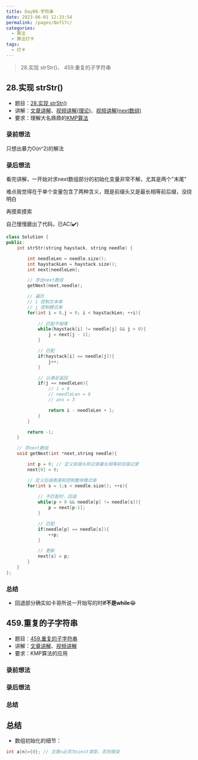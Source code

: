 ```yaml
---
title: Day08-字符串
date: 2023-06-01 12:33:54
permalink: /pages/8ef17c/
categories:
  - 算法
  - 算法打卡
tags:
  - 打卡
---
```


> 28.实现 strStr()、 459.重复的子字符串

<!-- more -->



## 28.实现 strStr()

- 题目：[28.实现 strStr()](https://leetcode.cn/problems/find-the-index-of-the-first-occurrence-in-a-string/)
- 讲解：[文章讲解](https://programmercarl.com/0028.%E5%AE%9E%E7%8E%B0strStr.html)、[视频讲解(理论)](https://www.bilibili.com/video/BV1PD4y1o7nd/)、[视频讲解(next数组)](https://www.bilibili.com/video/BV1M5411j7Xx)
- 要求：理解大名鼎鼎的[KMP算法](https://zhuhr-57.github.io/blog/pages/d1dc4a/)



### 录前想法

只想出暴力O(n^2)的解法



### 录后想法

看完讲解，一开始对求next数组部分的初始化变量非常不解，尤其是两个"末尾"

难点我觉得在于单个变量包含了两种含义，既是前缀头又是最长相等前后缀，没绕明白

再摸索摸索

自己慢慢磨出了代码，已AC(:heavy_check_mark:)

```cpp
class Solution {
public:
    int strStr(string haystack, string needle) {

        int needleLen = needle.size();
        int haystackLen = haystack.size();
        int next[needleLen];

        // 求出next数组
        getNext(next,needle);

        // 遍历
        // i 控制文本串
        // j 控制模式串
        for(int i = 0,j = 0; i < haystackLen; ++i){
            
            // 匹配不相等
            while(haystack[i] != needle[j] && j > 0){
                j = next[j - 1];
            }

            // 匹配
            if(haystack[i] == needle[j]){
                j++;
            }

            // 以满足返回
            if(j == needleLen){
                // i = 8
                // needleLen = 6
                // ans = 3

                return i - needleLen + 1;
            }
        }

        return -1;
    }

    // 求next数组
    void getNext(int *next,string needle){

        int p = 0; // 定义前缀头和记录最长相等前后缀记录
        next[0] = 0;

        // 定义后缀表尾和控制整体模式串
        for(int s = 1;s < needle.size(); ++s){
            
            // 不匹配时，回退
            while(p > 0 && needle[p] != needle[s]){
                p = next[p-1];
            }

            // 匹配
            if(needle[p] == needle[s]){
                ++p;
            }

            // 更新
            next[s] = p;
        }
    }
};
```

### 总结

+ 回退部分确实如卡哥所说一开始写的时**if不是while**:joy:



## 459.重复的子字符串

- 题目：[459.重复的子字符串](https://leetcode.cn/problems/repeated-substring-pattern/)
- 讲解：[文章讲解](https://programmercarl.com/0459.%E9%87%8D%E5%A4%8D%E7%9A%84%E5%AD%90%E5%AD%97%E7%AC%A6%E4%B8%B2.html)、[视频讲解](https://www.bilibili.com/video/BV1cg41127fw)
- 要求：KMP算法的应用



### 录前想法



### 录后想法



### 总结

## 总结

+ 数组初始化的细节：

```cpp
int a[n]={0}; // 注意n必须为const类型，否则错误
```

